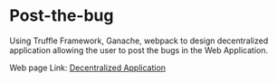 # Post-the-bug
Using Truffle Framework, Ganache, webpack to design decentralized application allowing the user to post the bugs in the Web Application. 

<p>Web page Link:  <a href="https://girishkathireddy.github.io/Post-the-bug/">Decentralized Application</a></p>
